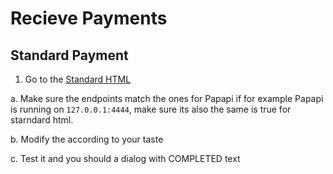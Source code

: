 # Recieve Payments

## Standard Payment

1. Go to the [Standard HTML](#https://github.com/takumade/papapi/blob/main/src/frontents/paypal_standard.html)

a. Make sure the endpoints match the ones for Papapi if for example
   Papapi is running on `127.0.0.1:4444`, make sure its also the same is true for starndard html.

b. Modify the according to your taste

c. Test it and you should a dialog with COMPLETED text

